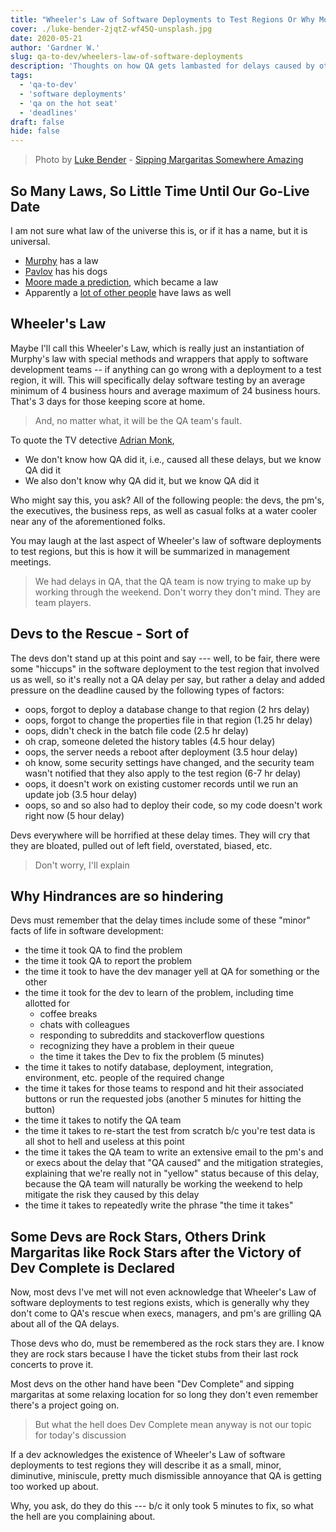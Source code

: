 ```yaml
---
title: "Wheeler's Law of Software Deployments to Test Regions Or Why Most Testing Starts are Delayed between 4 and 24 Business Hours"
cover: ./luke-bender-2jqtZ-wf45Q-unsplash.jpg
date: 2020-05-21
author: 'Gardner W.'
slug: qa-to-dev/wheelers-law-of-software-deployments
description: 'Thoughts on how QA gets lambasted for delays caused by others'
tags:
  - 'qa-to-dev'
  - 'software deployments'
  - 'qa on the hot seat'
  - 'deadlines'
draft: false
hide: false
---
```


> Photo by [Luke Bender](https://unsplash.com/@lukebender) - [Sipping Margaritas Somewhere Amazing](https://unsplash.com/photos/2jqtZ-wf45Q)

## So Many Laws, So Little Time Until Our Go-Live Date

I am not sure what law of the universe this is, or if it has a name, but it is universal. 
 - [Murphy](https://en.wikipedia.org/wiki/Murphy%27s_law) has a law
 - [Pavlov](https://en.wikipedia.org/wiki/Classical_conditioning) has his dogs
 - [Moore made a prediction](https://en.wikipedia.org/wiki/Moore%27s_law), which became a law
 - Apparently a [lot of other people](https://en.wikipedia.org/wiki/List_of_eponymous_laws) have laws as well

## Wheeler's Law 

Maybe I'll call this Wheeler's Law, which is really just an instantiation of Murphy's law with special methods and wrappers that apply to software development teams -- if anything can go wrong with a deployment to a test region, it will. This will specifically delay software testing by an average minimum of 4 business hours and average maximum of 24 business hours. That's 3 days for those keeping score at home. 

> And, no matter what, it will be the QA team's fault. 

To quote the TV detective [Adrian Monk](https://en.wikipedia.org/wiki/Adrian_Monk), 
 - We don't know how QA did it, i.e., caused all these delays, but we know QA did it 
 - We also don't know why QA did it, but we know QA did it 

Who might say this, you ask? All of the following people: the devs, the pm's, the executives, the business reps, as well as casual folks at a water cooler near any of the aforementioned folks. 

You may laugh at the last aspect of Wheeler's law of software deployments to test regions, but this is how it will be summarized in management meetings. 

> We had delays in QA, that the QA team is now trying to make up by working through the weekend. Don't worry they don't mind. They are team players. 

## Devs to the Rescue - Sort of 

The devs don't stand up at this point and say --- well, to be fair, there were some "hiccups" in the software deployment to the test region that involved us as well, so it's really not a QA delay per say, but rather a delay and added pressure on the deadline caused by the following types of factors:

 - oops, forgot to deploy a database change to that region (2 hrs delay) 
 - oops, forgot to change the properties file in that region (1.25 hr delay) 
 - oops, didn't check in the batch file code (2.5 hr delay) 
 - oh crap, someone deleted the history tables (4.5 hour delay) 
 - oops, the server needs a reboot after deployment (3.5 hour delay) 
 - oh know, some security settings have changed, and the security team wasn't notified that they also apply to the test region (6-7 hr delay)
 - oops, it doesn't work on existing customer records until we run an update job (3.5 hour delay)
 - oops, so and so also had to deploy their code, so my code doesn't work right now (5 hour delay) 

Devs everywhere will be horrified at these delay times. They will cry that they are bloated, pulled out of left field, overstated, biased, etc. 

> Don't worry, I'll explain

## Why Hindrances are so hindering

Devs must remember that the delay times include some of these "minor" facts of life in software development: 
 - the time it took QA to find the problem
 - the time it took QA to report the problem 
 - the time it took to have the dev manager yell at QA for something or the other
 - the time it took for the dev to learn of the problem, including time allotted for 
   - coffee breaks
   - chats with colleagues 
   - responding to subreddits and stackoverflow questions 
   - recognizing they have a problem in their queue
   - the time it takes the Dev to fix the problem (5 minutes)
 - the time it takes to notify database, deployment, integration, environment, etc. people of the required change
 - the time it takes for those teams to respond and hit their associated buttons or run the requested jobs (another 5 minutes for hitting the button)
 - the time it takes to notify the QA team
 - the time it takes to re-start the test from scratch b/c you're test data is all shot to hell and useless at this point
 - the time it takes the QA team to write an extensive email to the pm's and or execs about the delay that "QA caused" and the mitigation strategies, explaining that we're really not in "yellow" status because of this delay, because the QA team will naturally be working the weekend to help mitigate the risk they caused by this delay
 - the time it takes to repeatedly write the phrase "the time it takes" 

## Some Devs are Rock Stars, Others Drink Margaritas like Rock Stars after the Victory of Dev Complete is Declared
Now, most devs I've met will not even acknowledge that Wheeler's Law of software deployments to test regions exists, which is generally why they don't come to QA's rescue when execs, managers, and pm's are grilling QA about all of the QA delays. 

Those devs who do, must be remembered as the rock stars they are. I know they are rock stars because I have the ticket stubs from their last rock concerts to prove it.

 Most devs on the other hand have been "Dev Complete" and sipping margaritas at some relaxing location for so long they don't even remember there's a project going on. 

> But what the hell does Dev Complete mean anyway is not our topic for today's discussion

If a dev acknowledges the existence of Wheeler's Law of software deployments to test regions they will describe it as a small, minor, diminutive, miniscule, pretty much dismissible annoyance that QA is getting too worked up about. 

Why, you ask, do they do this --- b/c it only took 5 minutes to fix, so what the hell are you complaining about. 
